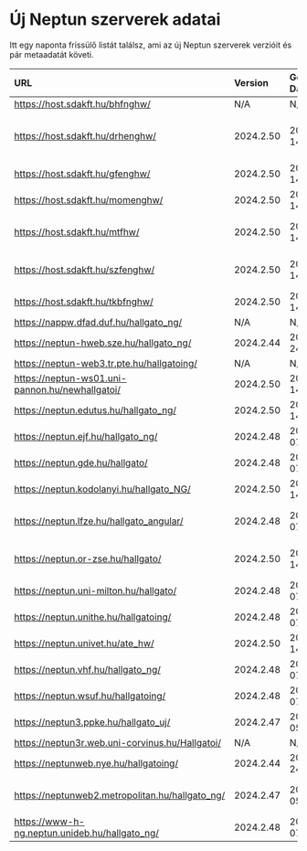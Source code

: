 # Új Neptun szerverek adatai

Itt egy naponta frissülő listát találsz, ami az új Neptun szerverek verzióit és pár metaadatát követi.

| URL                                             | Version   | Generation Date     | Organization Name                         | Captcha Required |
|:----------------------------------------------|:--------|:------------------|:----------------------------------------|:---------------|
| https://host.sdakft.hu/bhfnghw/                 | N/A       | N/A                 | N/A                                       | N/A              |
| https://host.sdakft.hu/drhenghw/                | 2024.2.50 | 2024-11-14T14:15:00 | Debreceni Református Hittudományi Egyetem | 3                |
| https://host.sdakft.hu/gfenghw/                 | 2024.2.50 | 2024-11-14T14:15:00 | Gál Ferenc Egyetem                        | 3                |
| https://host.sdakft.hu/momenghw/                | 2024.2.50 | 2024-11-14T14:15:00 | Moholy-Nagy Művészeti Egyetem             | 3                |
| https://host.sdakft.hu/mtfhw/                   | 2024.2.50 | 2024-11-14T14:15:00 | Magyar Táncművészeti Egyetem              | 3                |
| https://host.sdakft.hu/szfenghw/                | 2024.2.50 | 2024-11-14T14:15:00 | Színház- és Filmművészeti Egyetem         | 3                |
| https://host.sdakft.hu/tkbfnghw/                | 2024.2.50 | 2024-11-14T14:15:00 | A Tan Kapuja Buddhista Főiskola           | 3                |
| https://nappw.dfad.duf.hu/hallgato_ng/          | N/A       | N/A                 | N/A                                       | N/A              |
| https://neptun-hweb.sze.hu/hallgato_ng/         | 2024.2.44 | 2024-10-24T12:10:25 | Széchenyi István Egyetem                  | 3                |
| https://neptun-web3.tr.pte.hu/hallgatoing/      | N/A       | N/A                 | N/A                                       | N/A              |
| https://neptun-ws01.uni-pannon.hu/newhallgatoi/ | 2024.2.50 | 2024-11-14T14:15:00 | Pannon Egyetem                            | 3                |
| https://neptun.edutus.hu/hallgato_ng/           | 2024.2.50 | 2024-11-14T14:15:00 | Edutus Egyetem                            | 3                |
| https://neptun.ejf.hu/hallgato_ng/              | 2024.2.48 | 2024-11-07T17:08:44 | Eötvös József Főiskola                    | 3                |
| https://neptun.gde.hu/hallgato/                 | 2024.2.48 | 2024-11-07T17:08:44 | Gábor Dénes Egyetem                       | 3                |
| https://neptun.kodolanyi.hu/hallgato_NG/        | 2024.2.50 | 2024-11-14T14:15:00 | Kodolányi János Egyetem                   | 1                |
| https://neptun.lfze.hu/hallgato_angular/        | 2024.2.48 | 2024-11-07T17:08:44 | Liszt Ferenc Zeneművészeti Egyetem        | 3                |
| https://neptun.or-zse.hu/hallgato/              | 2024.2.50 | 2024-11-14T14:15:00 | Országos Rabbiképző - Zsidó Egyetem       | 3                |
| https://neptun.uni-milton.hu/hallgato/          | 2024.2.48 | 2024-11-07T17:08:44 | Milton Friedman Egyetem                   | 3                |
| https://neptun.unithe.hu/hallgatoing/           | 2024.2.48 | 2024-11-07T17:08:44 | Tokaj-Hegyalja Egyetem                    | 1                |
| https://neptun.univet.hu/ate_hw/                | 2024.2.50 | 2024-11-14T14:15:00 | Állatorvostudományi Egyetem               | 3                |
| https://neptun.vhf.hu/hallgato_ng/              | 2024.2.48 | 2024-11-07T17:08:44 | Veszprémi Érseki Főiskola                 | 3                |
| https://neptun.wsuf.hu/hallgatoing/             | 2024.2.48 | 2024-11-07T17:08:44 | Wekerle Sándor Üzleti Főiskola            | 3                |
| https://neptun3.ppke.hu/hallgato_uj/            | 2024.2.47 | 2024-11-05T14:26:09 | Pázmány Péter Katolikus Egyetem           | 3                |
| https://neptun3r.web.uni-corvinus.hu/Hallgatoi/ | N/A       | N/A                 | N/A                                       | N/A              |
| https://neptunweb.nye.hu/hallgatoing/           | 2024.2.44 | 2024-10-24T12:10:25 | Nyíregyházi Egyetem                       | 3                |
| https://neptunweb2.metropolitan.hu/hallgato_ng/ | 2024.2.47 | 2024-11-05T14:26:09 | Budapesti Metropolitan Egyetem            | 3                |
| https://www-h-ng.neptun.unideb.hu/hallgato_ng/  | 2024.2.48 | 2024-11-07T17:08:44 | Debreceni Egyetem                         | 3                |